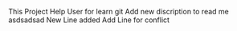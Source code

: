This Project Help User for learn git
Add new discription to read me
asdsadsad
New Line added
Add Line for conflict
